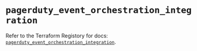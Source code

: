 # `pagerduty_event_orchestration_integration`

Refer to the Terraform Registory for docs: [`pagerduty_event_orchestration_integration`](https://registry.terraform.io/providers/pagerduty/pagerduty/2.16.0/docs/resources/event_orchestration_integration).
